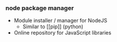 

### node package manager

- Module installer / manager for NodeJS
	- Similar to [[pip]] (python)
- Online repository for JavaScript libraries

